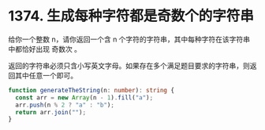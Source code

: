 # 1374. 生成每种字符都是奇数个的字符串

给你一个整数 n，请你返回一个含 n 个字符的字符串，其中每种字符在该字符串中都恰好出现 奇数次 。

返回的字符串必须只含小写英文字母。如果存在多个满足题目要求的字符串，则返回其中任意一个即可。

```ts
function generateTheString(n: number): string {
  const arr = new Array(n - 1).fill("a");
  arr.push(n % 2 ? "a" : "b");
  return arr.join("");
}
```
